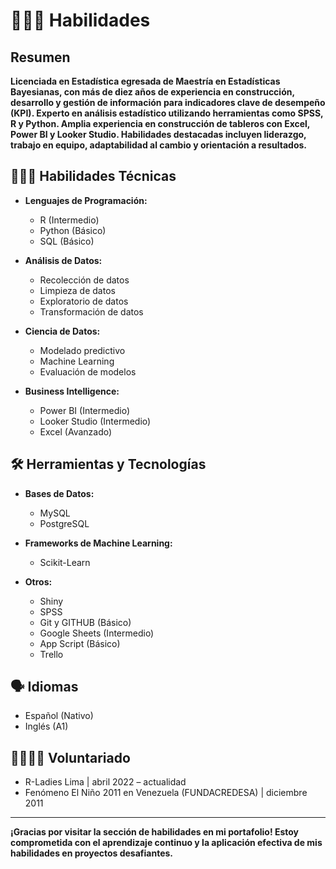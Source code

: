 # 👩🏽‍💻 Habilidades

## Resumen
**Licenciada en Estadística egresada de Maestría en Estadísticas Bayesianas, con más de diez años de experiencia en construcción, desarrollo y gestión de información para indicadores clave de desempeño (KPI). Experto en análisis estadístico utilizando herramientas como SPSS, R y Python. Amplia experiencia en construcción de tableros con Excel, Power BI y Looker Studio. Habilidades destacadas incluyen liderazgo, trabajo en equipo, adaptabilidad al cambio y orientación a resultados.**


## 👩🏽‍🏫 Habilidades Técnicas

- **Lenguajes de Programación:**
  - R (Intermedio)
  - Python (Básico)
  - SQL (Básico)

- **Análisis de Datos:**
  - Recolección de datos
  - Limpieza de datos
  - Exploratorio de datos
  - Transformación de datos

- **Ciencia de Datos:**
  - Modelado predictivo
  - Machine Learning 
  - Evaluación de modelos

- **Business Intelligence:**
  - Power BI (Intermedio)
  - Looker Studio (Intermedio)
  - Excel (Avanzado)

## 🛠️ Herramientas y Tecnologías

- **Bases de Datos:**
  - MySQL
  - PostgreSQL

- **Frameworks de Machine Learning:**
  - Scikit-Learn

- **Otros:**
  - Shiny
  - SPSS
  - Git y GITHUB (Básico)
  - Google Sheets (Intermedio)
  - App Script (Básico)
  - Trello

## 🗣️ Idiomas

- Español (Nativo)
- Inglés (A1)


## 🫱🏾‍🫲🏼 Voluntariado

- R-Ladies Lima | abril 2022 – actualidad
- Fenómeno El Niño 2011 en Venezuela (FUNDACREDESA) | diciembre 2011

---

**¡Gracias por visitar la sección de habilidades en mi portafolio! Estoy comprometida con el aprendizaje continuo y la aplicación efectiva de mis habilidades en proyectos desafiantes.**
